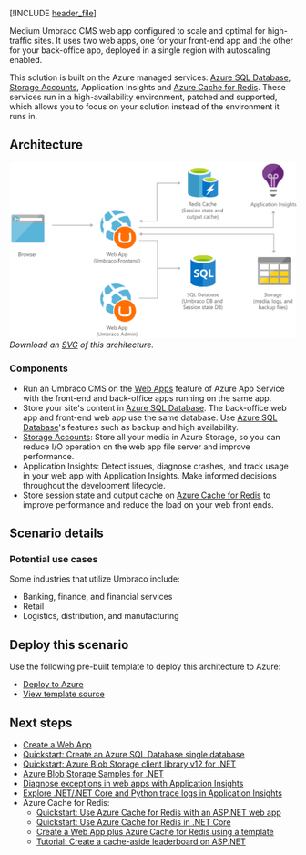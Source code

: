[!INCLUDE [header_file](../../../includes/sol-idea-header.md)]

Medium Umbraco CMS web app configured to scale and optimal for high-traffic sites. It uses two web apps, one for your front-end app and the other for your back-office app, deployed in a single region with autoscaling enabled.

This solution is built on the Azure managed services: [Azure SQL Database](https://azure.microsoft.com/services/sql-database), [Storage Accounts](https://azure.microsoft.com/services/storage), Application Insights and [Azure Cache for Redis](https://azure.microsoft.com/services/cache). These services run in a high-availability environment, patched and supported, which allows you to focus on your solution instead of the environment it runs in.

## Architecture

![Architecture Diagram](../media/medium-umbraco-web-app.png)
*Download an [SVG](../media/medium-umbraco-web-app.svg) of this architecture.*

### Components

* Run an Umbraco CMS on the [Web Apps](https://azure.microsoft.com/services/app-service/web) feature of Azure App Service with the front-end and back-office apps running on the same app.
* Store your site's content in [Azure SQL Database](https://azure.microsoft.com/services/sql-database). The back-office web app and front-end web app use the same database. Use [Azure SQL Database](https://azure.microsoft.com/services/sql-database)'s features such as backup and high availability.
* [Storage Accounts](https://azure.microsoft.com/services/storage): Store all your media in Azure Storage, so you can reduce I/O operation on the web app file server and improve performance.
* Application Insights: Detect issues, diagnose crashes, and track usage in your web app with Application Insights. Make informed decisions throughout the development lifecycle.
* Store session state and output cache on [Azure Cache for Redis](https://azure.microsoft.com/services/cache) to improve performance and reduce the load on your web front ends.

## Scenario details

### Potential use cases

Some industries that utilize Umbraco include:

- Banking, finance, and financial services
- Retail
- Logistics, distribution, and manufacturing

## Deploy this scenario

Use the following pre-built template to deploy this architecture to Azure:

- [Deploy to Azure](https://portal.azure.com/#create/Microsoft.Template/uri/https%3A%2F%2Fraw.githubusercontent.com%2FAzure%2Fazure-quickstart-templates%2Fmaster%2Fumbraco-cms-webapp-redis-cache%2Fazuredeploy.json)
- [View template source](https://azure.microsoft.com/resources/templates/umbraco-cms-webapp-redis-cache)

## Next steps

<!-- markdownlint-disable MD024 -->
* [Create a Web App](https://azure.microsoft.com/get-started/web-app)
* [Quickstart: Create an Azure SQL Database single database](/azure/azure-sql/database/single-database-create-quickstart)
* [Quickstart: Azure Blob Storage client library v12 for .NET](/azure/storage/blobs/storage-quickstart-blobs-dotnet)
* [Azure Blob Storage Samples for .NET](/samples/azure-samples/storage-blob-dotnet-getting-started/storage-blob-dotnet-getting-started)
* [Diagnose exceptions in web apps with Application Insights](/azure/azure-monitor/app/asp-net-exceptions)
* [Explore .NET/.NET Core and Python trace logs in Application Insights](/azure/azure-monitor/app/asp-net-trace-logs)
* Azure Cache for Redis:
   * [Quickstart: Use Azure Cache for Redis with an ASP.NET web app](/azure/azure-cache-for-redis/cache-web-app-howto)
   * [Quickstart: Use Azure Cache for Redis in .NET Core](/azure/azure-cache-for-redis/cache-dotnet-core-quickstart)
   * [Create a Web App plus Azure Cache for Redis using a template](/azure/azure-cache-for-redis/cache-web-app-arm-with-redis-cache-provision)
   * [Tutorial: Create a cache-aside leaderboard on ASP.NET](/azure/azure-cache-for-redis/cache-web-app-cache-aside-leaderboard)
